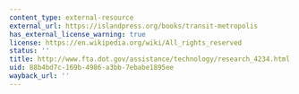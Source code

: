 ```yaml
---
content_type: external-resource
external_url: https://islandpress.org/books/transit-metropolis
has_external_license_warning: true
license: https://en.wikipedia.org/wiki/All_rights_reserved
status: ''
title: http://www.fta.dot.gov/assistance/technology/research_4234.html
uid: 88b4bd7c-169b-4986-a3bb-7ebabe1895ee
wayback_url: ''
---
```


